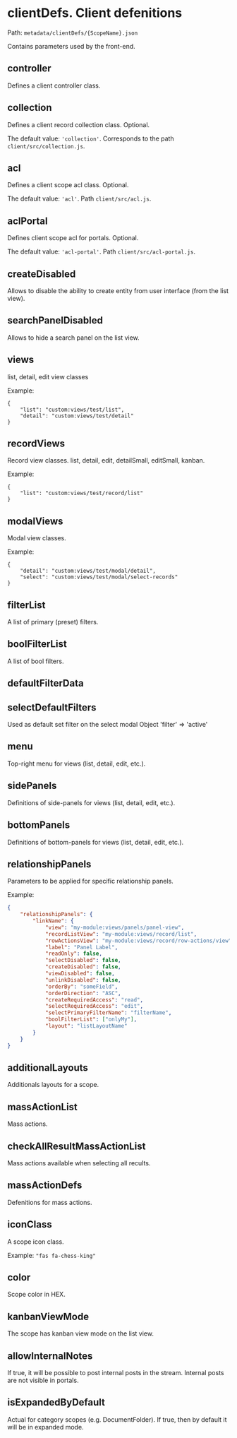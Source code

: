 # clientDefs. Client defenitions

Path: `metadata/clientDefs/{ScopeName}.json`

Contains parameters used by the front-end.


## controller

Defines a client controller class.

## collection

Defines a client record collection class. Optional.

The default value: `'collection'`. Corresponds to the path `client/src/collection.js`.

## acl

Defines a client scope acl class. Optional.

The default value: `'acl'`. Path `client/src/acl.js`.


## aclPortal

Defines client scope acl for portals. Optional.

The default value: `'acl-portal'`. Path `client/src/acl-portal.js`.


## createDisabled

Allows to disable the ability to create entity from user interface (from the list view).


## searchPanelDisabled

Allows to hide a search panel on the list view.


## views

list, detail, edit view classes

Example:

```
{
    "list": "custom:views/test/list",
    "detail": "custom:views/test/detail"
}
```


## recordViews

Record view classes. list, detail, edit, detailSmall, editSmall, kanban.

Example:
```
{
    "list": "custom:views/test/record/list"
}
```

## modalViews

Modal view classes.

Example:
```
{
    "detail": "custom:views/test/modal/detail",
    "select": "custom:views/test/modal/select-records"
}
```

## filterList

A list of primary (preset) filters.

## boolFilterList

A list of bool filters.

## defaultFilterData

## selectDefaultFilters

Used as default set filter on the select modal
Object 'filter' => 'active'
    
## menu

Top-right menu for views (list, detail, edit, etc.).


## sidePanels

Definitions of side-panels for views (list, detail, edit, etc.).

      
## bottomPanels

Definitions of bottom-panels for views (list, detail, edit, etc.).

## relationshipPanels

Parameters to be applied for specific relationship panels.

Example:

```json
{
    "relationshipPanels": {
        "linkName": {
            "view": "my-module:views/panels/panel-view",
            "recordListView": "my-module:views/record/list",
            "rowActionsView": "my-module:views/record/row-actions/view",
            "label": "Panel Label",
            "readOnly": false,
            "selectDisabled": false,
            "createDisabled": false,
            "viewDisabled": false,
            "unlinkDisabled": false,
            "orderBy": "someField",
            "orderDirection": "ASC",
            "createRequiredAccess": "read",
            "selectRequiredAccess": "edit",
            "selectPrimaryFilterName": "filterName",
            "boolFilterList": ["onlyMy"],
            "layout": "listLayoutName"
        }
    }
}

```

## additionalLayouts

Additionals layouts for a scope.
    
      
## massActionList

Mass actions.

## checkAllResultMassActionList

Mass actions available when selecting all recults.

## massActionDefs

Defenitions for mass actions.

## iconClass

A scope icon class.

Example: `"fas fa-chess-king"`

## color

Scope color in HEX.

## kanbanViewMode

The scope has kanban view mode on the list view.

## allowInternalNotes

If true, it will be possible to post internal posts in the stream. Internal posts are not visible in portals.

## isExpandedByDefault

Actual for category scopes (e.g. DocumentFolder). If true, then by default it will be in expanded mode.
